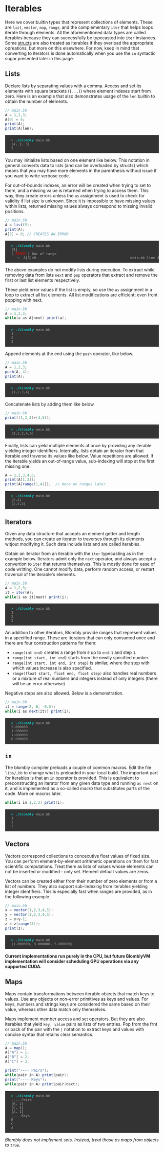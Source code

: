 # Iterables

Here we cover builtin types that represent collections of elements.
These are `list`, `vector`, `map`, `range`, and the complementary `iter`
that helps loops iterate through elements. All the aforementioned
data types are called iterables because they can successfully be
typecasted into `iter` instances. 
Some [structs](structs.md) are
also treated as iterables if they overload the appropriate opreations, 
but more on this elsewhere. For now, keep in mind that converting to
iterators is done automatically when you use the `in` syntactic sugar presented
later in this page.


## Lists
Declare lists by separating values with a comma. Access and set
its elements with square brackets (`[...]`) where element indexes
start from zero. Here is an example that also demonstrates usage of
the `len` builtin to obtain the number of elements. 

```java
// main.bb
A = 1,2,3;
A[0] = 4;
print(A);
print(A|len);
```

<pre style="font-size: 80%;background-color: #333; color: #AAA; padding: 10px 20px;">
> <span style="color: cyan;">./blombly</span> main.bb
[4, 2, 3]
3
</pre>

You may initialize lists based on one element like below.
This notation in general converts data to lists (and 
can be overloaded by structs) which means that
you may have more elements in the parenthesis without 
issue if you want to write verbose code.

For out-of-bounds indexes, an error will be created when 
trying to set to them, and a missing value is returned when trying
to access them. 
This way, they create errors unless the `as` assignment is 
used to check for validity if list size is unknown.
Since it is impossible to have missing values within lists,
returned missing values always correspond to missing
invalid positions.

```java
// main.bb
A = list(5);
print(A);
A[3] = 0; // CREATES AN ERROR
```

<pre style="font-size: 80%;background-color: #333; color: #AAA; padding: 10px 20px;">
<span style="color: cyan;">> ./blombly</span> main.bb
[5] 
(<span style="color: red;"> ERROR </span>) Out of range
   <span style="color: lightblue;">→</span>  A[3]=0                                              main.bb line 4
</pre>


The above examples do not modify lists during execution.
To extract while removing data from lists `next` and `pop` operators 
that extract and remove the first or last list elements respectively. 

These yield error values if the list is empty, so use the `as` assignment in a loop to
extract all list elements. All list modifications are efficient; even front popping with next.

```java
// main.bb
A = 1,2,3;
while(a as A|next) print(a);
```


<pre style="font-size: 80%;background-color: #333; color: #AAA; padding: 10px 20px;">
<span style="color: cyan;">> ./blombly</span> main.bb
1
2
3
</pre>


Append elements at the end using the `push` operator, like below.

```java
// main.bb
A = 1,2,3;
push(A, 4);
print(A);
```


<pre style="font-size: 80%;background-color: #333; color: #AAA; padding: 10px 20px;">
<span style="color: cyan;">> ./blombly</span> main.bb
[1,2,3,4]
</pre>

Concatenate lists by adding them like below.

```java
// main.bb
print((1,2,3)+(4,5));
```


<pre style="font-size: 80%;background-color: #333; color: #AAA; padding: 10px 20px;">
<span style="color: cyan;">> ./blombly</span> main.bb
[1,2,3,4,5]
</pre>

Finally, lists can yield multiple elements at once by providing any iterable yielding integer identifiers.
Internally, lists obtain an iterator from that iterable and traverse its values like below.
Value repetitions are allowed. If the iterable yields an out-of-range value, 
sub-indexing will stop at the first missing one. 

```java
A = 1,2,3,4,5;
print(A[1,3]);
print(A[range(1,4)]);  // more on ranges later
```


<pre style="font-size: 80%;background-color: #333; color: #AAA; padding: 10px 20px;">
<span style="color: cyan;">> ./blombly</span> main.bb
[2,4]
[2,3,4]
</pre>

## Iterators

Given any data structure that accepts an element getter and length methods,
you can create an iterator to traverses through its elements witjout modifying it. 
Such data include lists and are called iterables.

Obtain an iterator from an iterable with the `iter` typecasting as in the example below. 
Iterators admit only the `next` operator, and always accept a convertion to `iter` that
returns themselves. This is mostly done for ease of code writting. 
One cannot modify data, perform random access, or restart traversal of the iterable's elements. 

```java
// main.bb
A = 1,2,3;
it = iter(A);
while(i as it|next) print(i);
```

<pre style="font-size: 80%;background-color: #333; color: #AAA; padding: 10px 20px;">
<span style="color: cyan;">> ./blombly</span> main.bb
1
2
3
</pre>


An addition to other iterators, Blombly provide ranges that represent values in a specified range. 
These are iterators that can only consumed once and there are four construction
patterns for them:

- `range(int end)` creates a range from `0` up to `end-1` and step `1`.
- `range(int start, int end)` starts from the newlly specified number.
- `range(int start, int end, int step)` is similar, where the step with which values increase is also specified.
- `range(float start, float end, float step)` also handles real numbers or a mixture of real numbers and integers instead of only integers (there will be an error otherwise)

Negative steps are also allowed. Below is a demonstration.

```java
// main.bb
it = range(2, 0, -0.5);
while(i as next(it)) print(i);
```

<pre style="font-size: 80%;background-color: #333; color: #AAA; padding: 10px 20px;">
<span style="color: cyan;">> ./blombly</span> main.bb
2.000000 
1.500000
1.000000
0.500000
</pre>



## `in` 

The blombly compiler preloads a couple of common macros. Edit the file `libs/,bb` to change
what is preloaded in your local build. The important part for iterables is that an `in` operator
is provided. This is equivalent to preconstructing an iterator from any given data type
and running `as next` on it, and is implemented as a so-called *macro* that substitutes parts of
the code. More on macros later.

```java
while(i in 1,2,3) print(i);
```

<pre style="font-size: 80%;background-color: #333; color: #AAA; padding: 10px 20px;">
<span style="color: cyan;">> ./blombly</span> main.bb
1
2
3
</pre>


## Vectors

Vectors correspond collections to concecutive float values of fixed size. You can perform
element-by-element arithmetic operations on them for fast scientific computations. Treat them
as lists of values whose elements can not be inserted or modified - only set. Element default
values are zeros.

Vectors can be created either from their number of zero elements or from a list of numbers.
They also support sub-indexing from iterables yielding integer identifiers. This is especially fast
when ranges are provided, as in the following example.

```java
// main.bb
x = vector(1,2,3,4,5);
y = vector(1,2,3,4,5);
z = x+y-1;
z = z[range(3)];
print(z);
```

<pre style="font-size: 80%;background-color: #333; color: #AAA; padding: 10px 20px;">
<span style="color: cyan;">> ./blombly</span> main.bb
[1.000000, 3.000000, 5.000000] 
</pre>


**Current implementations run purely in the CPU, but future BlomblyVM implementation will consider scheduling GPU operations via any supported CUDA.**


## Maps

Maps contain transformations between iterable objects
that match keys to values. Use any objects or non-error primitives
as keys and values. For keys, numbers and strings keys are considered
the same based on their value, whereas other data match only themselves.

Maps implement member access and set operators. But they are also iterables
that yield `key, value` pairs as lists of two entries. Pop from the frnt or back of the pair 
with the `|` notation to extract keys and values with concise syntax that retains
clear semantics.


```java
// main.bb
A = map();
A["A"] = 1;
A["B"] = 2;
A["C"] = 3;

print("---- Pairs");
while(pair in A) print(pair);
print("---- Keys");
while(pair in A) print(pair|next);
```

<pre style="font-size: 80%;background-color: #333; color: #AAA; padding: 10px 20px;">
<span style="color: cyan;">> ./blombly</span> main.bb
---- Pairs
[B, 2] 
[C, 3] 
[A, 1] 
---- Keys
B
C
A
</pre>


*Blombly does not implement sets. Instead, treat those as maps from objects to `true`.*